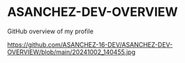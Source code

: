 # ASANCHEZ-DEV-OVERVIEW
GitHub overview of my profile


https://github.com/ASANCHEZ-16-DEV/ASANCHEZ-DEV-OVERVIEW/blob/main/20241002_140455.jpg
